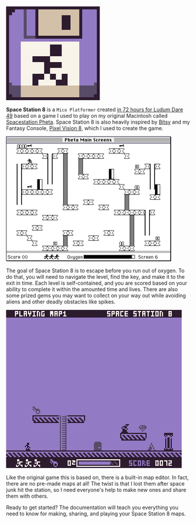 ![image-20211005232746316](images/disk-icon.png)

**Space Station 8** is a `Mico Platformer` created [in 72 hours for Ludum Dare 49](https://ldjam.com) based on a game I used to play on my original Macintosh called [Spacestation Pheta](https://en.wikipedia.org/wiki/Spacestation_Pheta). Space Station 8 is also heavily inspired by [Bitsy](http://make.bitsy.org) and my Fantasy Console, [Pixel Vision 8](https://pixelvision8.com), which I used to create the game.

![spacestation-pheta](images/spacestation-pheta.png)

The goal of Space Station 8 is to escape before you run out of oxygen. To do that, you will need to navigate the level, find the key, and make it to the exit in time. Each level is self-contained, and you are scored based on your ability to complete it within the amounted time and lives. There are also some prized gems you may want to collect on your way out while avoiding aliens and other deadly obstacles like spikes.

![image-20211005232937002](images/game-screenshot.png)

Like the original game this is based on, there is a built-in map editor. In fact, there are no pre-made maps at all! The twist is that I lost them after space junk hit the station, so I need everyone's help to make new ones and share them with others.

Ready to get started? The documentation will teach you everything you need to know for making, sharing, and playing your Space Station 8 maps.

